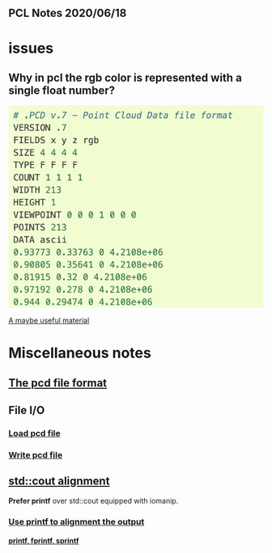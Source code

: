 PCL Notes 
2020/06/18 
--- 

# issues
## Why in pcl the rgb color is represented with a single float number?
![](pcl/rbg_color_in_pcl.png)

[A maybe useful material](https://photoshop.fandom.com/wiki/Color_value)

# Miscellaneous notes
## [The pcd file format](https://pcl.readthedocs.io/projects/tutorials/en/latest/pcd_file_format.html#pcd-file-format)

## File I/O 
### [Load pcd file](https://pcl.readthedocs.io/projects/tutorials/en/latest/reading_pcd.html#reading-pcd)
### [Write pcd file](https://pcl.readthedocs.io/projects/tutorials/en/latest/writing_pcd.html#writing-pcd)

## [std::cout alignment](https://stackoverflow.com/questions/2485963/c-alignment-when-printing-cout)
**Prefer printf** over std::cout equipped with iomanip.
### [Use printf to alignment the output](http://www.cplusplus.com/reference/cstdio/printf/)
#### [printf, fprintf, sprintf](https://stackoverflow.com/questions/4627330/difference-between-fprintf-printf-and-sprintf)